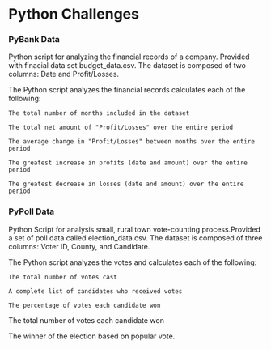 # Python Challenges

### PyBank Data

Python script for analyzing the financial records of a company. Provided with finacial data set budget_data.csv. The dataset is composed of two columns: Date and Profit/Losses.

The Python script analyzes the financial records calculates each of the following:

	The total number of months included in the dataset

	The total net amount of "Profit/Losses" over the entire period

	The average change in "Profit/Losses" between months over the entire period

	The greatest increase in profits (date and amount) over the entire period

	The greatest decrease in losses (date and amount) over the entire period


### PyPoll Data

Python Script for analysis small, rural town vote-counting process.Provided a set of poll data called election_data.csv. The dataset is composed of three columns: Voter ID, County, and Candidate.

The Python script analyzes the votes and calculates each of the following:

	The total number of votes cast

	A complete list of candidates who received votes

	The percentage of votes each candidate won

The total number of votes each candidate won

The winner of the election based on popular vote.